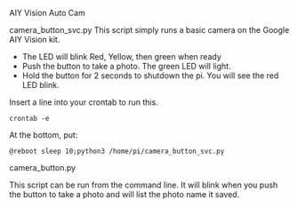 AIY Vision Auto Cam

camera_button_svc.py
This script simply runs a basic camera on the Google AIY Vision kit.

* The LED will blink Red, Yellow, then green when ready
* Push the button to take a photo. The green LED will light.
* Hold the button for 2 seconds to shutdown the pi. You will see the red LED blink.

Insert a line into your crontab to run this.

    crontab -e

At the bottom, put:

    @reboot sleep 10;python3 /home/pi/camera_button_svc.py

camera_button.py

This script can be run from the command line. It will blink when you push the button to take a photo and will list the photo name it saved.
